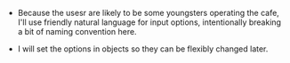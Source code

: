 - Because the usesr are likely to be some youngsters operating the cafe, I'll use friendly natural language for input options, intentionally breaking a bit of naming convention here.

- I will set the options in objects so they can be flexibly changed later.
